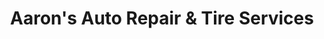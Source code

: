 ---
title: "Aaron's Auto Repair & Tire Services"
url: /indianapolis/aarons-auto-repair-und-tire-services/
shop: Autowerkstatt
---
